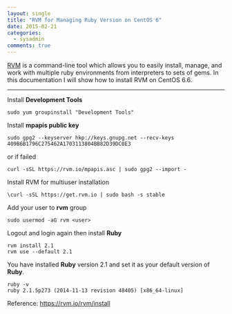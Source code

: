 ```yaml
---
layout: single
title: "RVM for Managing Ruby Version on CentOS 6"
date: 2015-02-21
categories:
  - sysadmin
comments: true
---
```


[RVM](https://rvm.io/) is a command-line tool which allows you to easily install, manage, and work with multiple ruby environments from interpreters to sets of gems. In this documentation I will show how to install RVM on CentOS 6.6.

---

Install **Development Tools**

    sudo yum groupinstall "Development Tools"

Install **mpapis public key**

    sudo gpg2 --keyserver hkp://keys.gnupg.net --recv-keys 409B6B1796C275462A1703113804BB82D39DC0E3

or if failed

    curl -sSL https://rvm.io/mpapis.asc | sudo gpg2 --import -

Install RVM for multiuser installation

    \curl -sSL https://get.rvm.io | sudo bash -s stable

Add your user to **rvm** group

    sudo usermod -aG rvm <user>

Logout and login again then install **Ruby**

    rvm install 2.1
    rvm use --default 2.1

You have installed **Ruby** version 2.1 and set it as your default version of **Ruby**.

    ruby -v
    ruby 2.1.5p273 (2014-11-13 revision 48405) [x86_64-linux]

Reference: <https://rvm.io/rvm/install>
